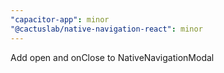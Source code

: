 ```yaml
---
"capacitor-app": minor
"@cactuslab/native-navigation-react": minor
---
```


Add open and onClose to NativeNavigationModal
